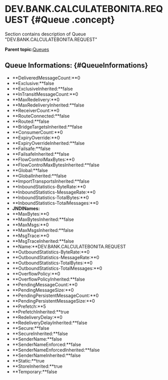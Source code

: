 # DEV.BANK.CALCULATEBONITA.REQUEST {#Queue .concept}

Section contains description of Queue "DEV.BANK.CALCULATEBONITA.REQUEST"

**Parent topic:**[Queues](../../../../../../modules/emsdemo_Enterprise/dita/servers/ems/Queues/Queues.md)

## Queue Informations: {#QueueInformations}

-   **DeliveredMessageCount:**0
-   **Exclusive:**false
-   **ExclusiveInherited:**false
-   **InTransitMessageCount:**0
-   **MaxRedelivery:**0
-   **MaxRedeliveryInherited:**false
-   **ReceiverCount:**0
-   **RouteConnected:**false
-   **Routed:**false
-   **BridgeTargetsInherited:**false
-   **ConsumerCount:**0
-   **ExpiryOverride:**0
-   **ExpiryOverrideInherited:**false
-   **Failsafe:**false
-   **FailsafeInherited:**false
-   **FlowControlMaxBytes:**0
-   **FlowControlMaxBytesInherited:**false
-   **Global:**false
-   **GlobalInherited:**false
-   **ImportTransportsInherited:**false
-   **InboundStatistics-ByteRate:**0
-   **InboundStatistics-MessageRate:**0
-   **InboundStatistics-TotalBytes:**0
-   **InboundStatistics-TotalMessages:**0
-   **JNDINames:**
-   **MaxBytes:**0
-   **MaxBytesInherited:**false
-   **MaxMsgs:**0
-   **MaxMsgsInherited:**false
-   **MsgTrace:**0
-   **MsgTraceInherited:**false
-   **Name:**DEV.BANK.CALCULATEBONITA.REQUEST
-   **OutboundStatistics-ByteRate:**0
-   **OutboundStatistics-MessageRate:**0
-   **OutboundStatistics-TotalBytes:**0
-   **OutboundStatistics-TotalMessages:**0
-   **OverflowPolicy:**0
-   **OverflowPolicyInherited:**false
-   **PendingMessageCount:**0
-   **PendingMessageSize:**0
-   **PendingPersistentMessageCount:**0
-   **PendingPersistentMessageSize:**0
-   **Prefetch:**5
-   **PrefetchInherited:**true
-   **RedeliveryDelay:**0
-   **RedeliveryDelayInherited:**false
-   **Secure:**false
-   **SecureInherited:**false
-   **SenderName:**false
-   **SenderNameEnforced:**false
-   **SenderNameEnforcedInherited:**false
-   **SenderNameInherited:**false
-   **Static:**true
-   **StoreInherited:**true
-   **Temporary:**false

